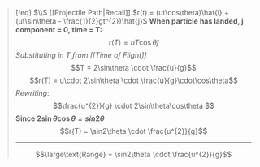 >[!eq] $\\$
>[[Projectile Path|Recall]] $r(t) = (ut\cos\theta)\hat{i} + (ut\sin\theta - \frac{1}{2}gt^{2})\hat{j}$
>**When particle has landed, j component = 0, time = T:**
>$$r(T) = uT\cos\theta\hat j$$
>*Substituting in T from [[Time of Flight]]*
>$$T = 2\sin\theta \cdot \frac{u}{g}$$
>$$r(T) = u\cdot 2\sin\theta \cdot \frac{u}{g}\cdot\cos\theta$$
>*Rewriting*:
>$$\frac{u^{2}}{g} \cdot 2\sin\theta\cos\theta $$
>**Since $2\sin\theta\cos\theta = sin2\theta$**
>$$r(T) = \sin2\theta \cdot \frac{u^{2}}{g}$$
>___
>$$\large\text{Range} = \sin2\theta \cdot \frac{u^{2}}{g}$$

